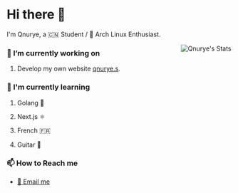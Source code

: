 # Hi there :wave:

I'm Qnurye, a :cn: Student / :penguin: Arch Linux Enthusiast.

<img  src="https://github-readme-stats-nine-black-27.vercel.app/api?username=qnurye&theme=onedark&show_icons=true" alt="Qnurye's Stats" align="right"/>

### :telescope: I’m currently working on

1. Develop my own website [qnurye.s](https://qnury.es/en).

### :seedling: I'm currently learning

1. Golang :rat:

2. Next.js :atom_symbol:

3. French :fr:

4. Guitar :guitar:

### :mailbox: How to Reach me

- [:email: Email me](mailto:qnuryeZmFjZj@proton.me)

